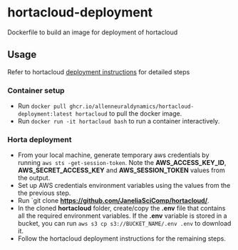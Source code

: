 # hortacloud-deployment

Dockerfile to build an image for deployment of hortacloud

## Usage
Refer to hortacloud [deployment instructions](https://hortacloud.janelia.org/docs/administration/aws/deployment/) for detailed steps
### Container setup
- Run `docker pull ghcr.io/allenneuraldynamics/hortacloud-deployment:latest hortacloud` to pull the docker image.
- Run `docker run -it hortacloud bash` to run a container interactively.
### Horta deployment
- From your local machine, generate temporary aws credentials by running `aws sts -get-session-token`. Note the **AWS_ACCESS_KEY_ID**, **AWS_SECRET_ACCESS_KEY** and **AWS_SESSION_TOKEN** values from the output.
- Set up AWS credentials environment variables using the values from the the previous step.
- Run `git clone **https://github.com/JaneliaSciComp/hortacloud/**.
- In the cloned **hortacloud** folder, create/copy the **.env** file that contains all the required environment variables. If the **.env** variable is stored in a bucket, you can run `aws s3 cp s3://BUCKET_NAME/.env .env` to download it.
- Follow the hortacloud deployment instructions for the remaining steps.
